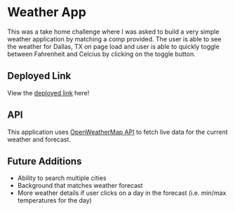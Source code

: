 # Weather App
This was a take home challenge where I was asked to build a very simple weather application by matching a comp provided. The user is able to see the weather for Dallas, TX on page load and user is able to quickly toggle between Fahrenheit and Celcius by clicking on the toggle button. 

## Deployed Link
View the [deployed link](https://weather-sr.surge.sh/) here!

## API 
This application uses [OpenWeatherMap API](https://openweathermap.org/api) to fetch live data for the current weather and forecast. 

## Future Additions
- Ability to search multiple cities 
- Background that matches weather forecast
- More weather details if user clicks on a day in the forecast (i.e. min/max temperatures for the day) 

